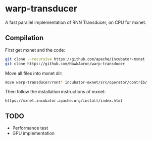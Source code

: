 # warp-transducer
A fast parallel implementation of RNN Transducer, on CPU for mxnet.

## Compilation
First get mxnet and the code:
``` bash
git clone --recursive https://github.com/apache/incubator-mxnet
git clone https://github.com/HawkAaron/warp-transducer
```

Move all files into mxnet dir:
``` bash
move warp-transducer/rnnt* incubator-mxnet/src/operator/contrib/
```

Then follow the installation instructions of mxnet:
```
https://mxnet.incubator.apache.org/install/index.html
```

## TODO
* Performance test
* GPU implementation
